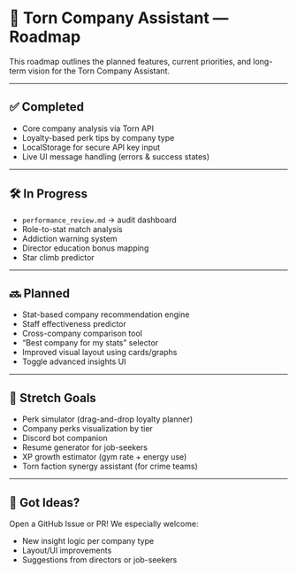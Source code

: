 # 🚧 Torn Company Assistant — Roadmap

This roadmap outlines the planned features, current priorities, and long-term vision for the Torn Company Assistant.

---

## ✅ Completed

- Core company analysis via Torn API
- Loyalty-based perk tips by company type
- LocalStorage for secure API key input
- Live UI message handling (errors & success states)

---

## 🛠 In Progress

- `performance_review.md` → audit dashboard
- Role-to-stat match analysis
- Addiction warning system
- Director education bonus mapping
- Star climb predictor

---

## 🔜 Planned

- Stat-based company recommendation engine
- Staff effectiveness predictor
- Cross-company comparison tool
- “Best company for my stats” selector
- Improved visual layout using cards/graphs
- Toggle advanced insights UI

---

## 🌟 Stretch Goals

- Perk simulator (drag-and-drop loyalty planner)
- Company perks visualization by tier
- Discord bot companion
- Resume generator for job-seekers
- XP growth estimator (gym rate + energy use)
- Torn faction synergy assistant (for crime teams)

---

## 💬 Got Ideas?

Open a GitHub Issue or PR! We especially welcome:
- New insight logic per company type
- Layout/UI improvements
- Suggestions from directors or job-seekers

